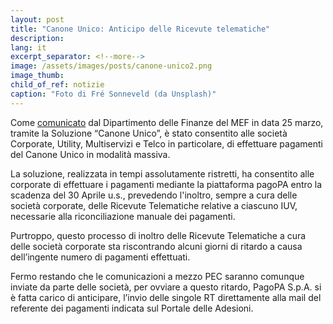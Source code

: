 ```yaml
---
layout: post
title: "Canone Unico: Anticipo delle Ricevute telematiche"
description:
lang: it
excerpt_separator: <!--more-->
image: /assets/images/posts/canone-unico2.png
image_thumb: 
child_of_ref: notizie
caption: "Foto di Fré Sonneveld (da Unsplash)"
---
```


Come [comunicato](https://www.finanze.gov.it/export/sites/finanze/.galleries/Documenti/Fiscalita-locale/comunicato-versamento-canone-unico-24.03.2021.pdf) dal Dipartimento delle Finanze del MEF in data 25 marzo, tramite la Soluzione “Canone Unico”, è stato consentito alle società Corporate, Utility, Multiservizi e Telco in particolare, di effettuare pagamenti del Canone Unico in modalità massiva.

La soluzione, realizzata in tempi assolutamente ristretti, ha consentito alle corporate di effettuare i pagamenti mediante la piattaforma pagoPA entro la scadenza del 30 Aprile u.s., prevedendo l'inoltro, sempre a cura delle società corporate, delle Ricevute Telematiche relative a ciascuno IUV, necessarie alla riconciliazione manuale dei pagamenti.

Purtroppo, questo processo di inoltro delle Ricevute Telematiche a cura delle società corporate sta riscontrando alcuni giorni di ritardo a causa dell’ingente numero di pagamenti effettuati. 

Fermo restando che le comunicazioni a mezzo PEC saranno comunque inviate da parte delle società, per ovviare a questo ritardo, PagoPA S.p.A. si è fatta carico di anticipare, l’invio delle singole RT direttamente alla mail del referente dei pagamenti indicata sul Portale delle Adesioni.